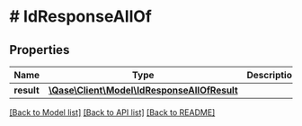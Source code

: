 # # IdResponseAllOf

## Properties

Name | Type | Description | Notes
------------ | ------------- | ------------- | -------------
**result** | [**\Qase\Client\Model\IdResponseAllOfResult**](IdResponseAllOfResult.md) |  | [optional]

[[Back to Model list]](../../README.md#models) [[Back to API list]](../../README.md#endpoints) [[Back to README]](../../README.md)
